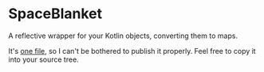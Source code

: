 # SpaceBlanket

A reflective wrapper for your Kotlin objects, converting them to maps.

It's [one file](/src/com/oneeyedmen/spaceblanket/spaceblanket.kt), so I can't be bothered to publish it properly. Feel free to copy it into your source tree.

